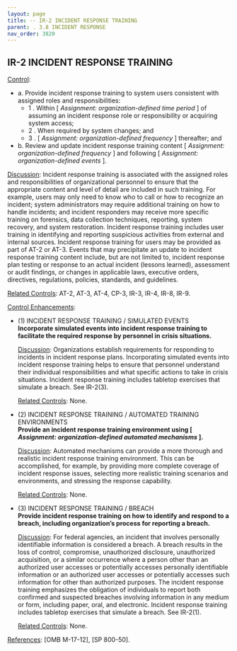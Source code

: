 ```yaml
---
layout: page
title: -- IR-2 INCIDENT RESPONSE TRAINING 
parent: . 3.8 INCIDENT RESPONSE
nav_order: 3820 
---
```


## IR-2 INCIDENT RESPONSE TRAINING

<ins>Control</ins>:

* a. Provide incident response training to system users consistent with assigned roles and responsibilities:
    * 1 . Within [ _Assignment: organization-defined time period_ ] of assuming an incident response role or responsibility or acquiring system access;
    * 2 . When required by system changes; and
    * 3 . [ _Assignment: organization-defined frequency_ ] thereafter; and
* b. Review and update incident response training content [ _Assignment: organization-defined frequency_ ] and following [ _Assignment: organization-defined events_ ].

<ins>Discussion</ins>: Incident response training is associated with the assigned roles and responsibilities of organizational personnel to ensure that the appropriate content and level of detail are included in such training. For example, users may only need to know who to call or how to recognize an incident; system administrators may require additional training on how to handle incidents; and incident responders may receive more specific training on forensics, data collection techniques, reporting, system recovery, and system restoration. Incident response training includes user training in identifying and reporting suspicious activities from external and internal sources. Incident response training for users may be provided as part of AT-2 or AT-3. Events that may precipitate an update to incident response training content include, but are not limited to, incident response plan testing or response to an actual incident (lessons learned), assessment or audit findings, or changes in applicable laws, executive orders, directives, regulations, policies, standards, and guidelines.

<ins>Related Controls</ins>: AT-2, AT-3, AT-4, CP-3, IR-3, IR-4, IR-8, IR-9.

<ins>Control Enhancements</ins>:

* (1) INCIDENT RESPONSE TRAINING / SIMULATED EVENTS<br>
**Incorporate simulated events into incident response training to facilitate the required response by personnel in crisis situations.**

    <ins>Discussion</ins>: Organizations establish requirements for responding to incidents in incident response plans. Incorporating simulated events into incident response training helps to ensure that personnel understand their individual responsibilities and what specific actions to take in crisis situations. Incident response training includes tabletop exercises that simulate a breach. See IR-2(3).

    <ins>Related Controls</ins>: None.

* (2) INCIDENT RESPONSE TRAINING / AUTOMATED TRAINING ENVIRONMENTS<br>
**Provide an incident response training environment using [ _Assignment: organization-defined automated mechanisms_ ].**

    <ins>Discussion</ins>: Automated mechanisms can provide a more thorough and realistic incident response training environment. This can be accomplished, for example, by providing more complete coverage of incident response issues, selecting more realistic training scenarios and environments, and stressing the response capability.

    <ins>Related Controls</ins>: None.

* (3) INCIDENT RESPONSE TRAINING / BREACH<br>
**Provide incident response training on how to identify and respond to a breach, including organization’s process for reporting a breach.**

    <ins>Discussion</ins>: For federal agencies, an incident that involves personally identifiable information is considered a breach. A breach results in the loss of control, compromise, unauthorized disclosure, unauthorized acquisition, or a similar occurrence where a person other than an authorized user accesses or potentially accesses personally identifiable information or an authorized user accesses or potentially accesses such information for other than authorized purposes. The incident response training emphasizes the obligation of individuals to report both confirmed and suspected breaches involving information in any medium or form, including paper, oral, and electronic. Incident response training includes tabletop exercises that simulate a breach. See IR-2(1).

    <ins>Related Controls</ins>: None.

<ins>References</ins>: [OMB M-17-12], [SP 800-50].
